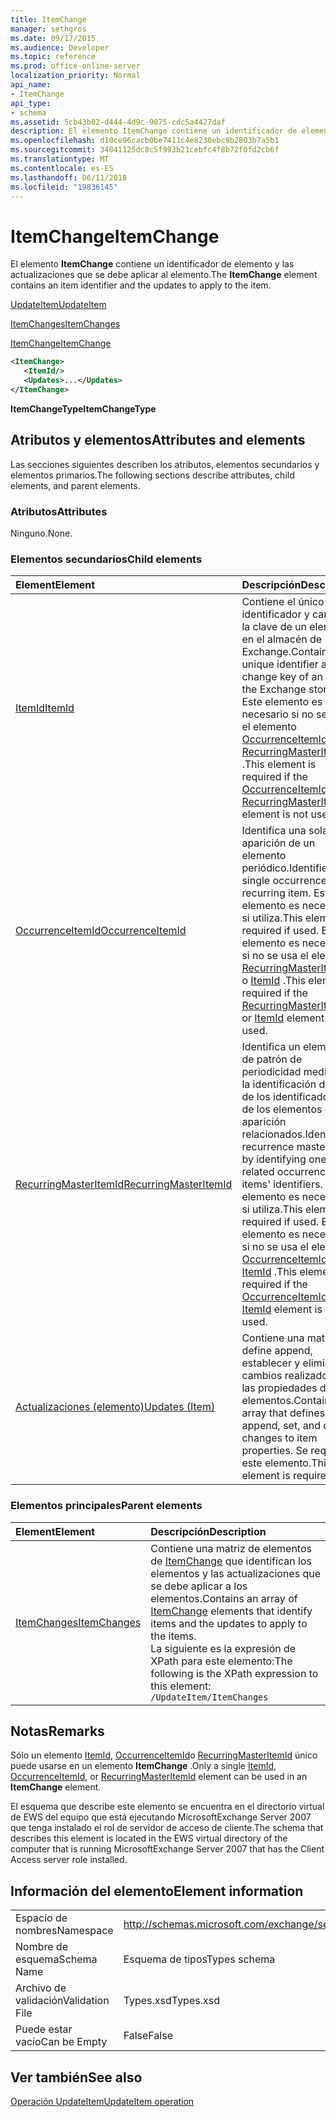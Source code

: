 ```yaml
---
title: ItemChange
manager: sethgros
ms.date: 09/17/2015
ms.audience: Developer
ms.topic: reference
ms.prod: office-online-server
localization_priority: Normal
api_name:
- ItemChange
api_type:
- schema
ms.assetid: 5cb43b02-d444-4d9c-9075-cdc5a4427daf
description: El elemento ItemChange contiene un identificador de elemento y las actualizaciones que se debe aplicar al elemento.
ms.openlocfilehash: d10ce96cacb0be7411c4e8230ebc9b2803b7a5b1
ms.sourcegitcommit: 34041125dc8c5f993b21cebfc4f8b72f0fd2cb6f
ms.translationtype: MT
ms.contentlocale: es-ES
ms.lasthandoff: 06/11/2018
ms.locfileid: "19836145"
---
```

# <a name="itemchange"></a><span data-ttu-id="b755f-103">ItemChange</span><span class="sxs-lookup"><span data-stu-id="b755f-103">ItemChange</span></span>

<span data-ttu-id="b755f-104">El elemento **ItemChange** contiene un identificador de elemento y las actualizaciones que se debe aplicar al elemento.</span><span class="sxs-lookup"><span data-stu-id="b755f-104">The **ItemChange** element contains an item identifier and the updates to apply to the item.</span></span> 
  
[<span data-ttu-id="b755f-105">UpdateItem</span><span class="sxs-lookup"><span data-stu-id="b755f-105">UpdateItem</span></span>](updateitem.md)
  
[<span data-ttu-id="b755f-106">ItemChanges</span><span class="sxs-lookup"><span data-stu-id="b755f-106">ItemChanges</span></span>](itemchanges.md)
  
[<span data-ttu-id="b755f-107">ItemChange</span><span class="sxs-lookup"><span data-stu-id="b755f-107">ItemChange</span></span>](itemchange.md)
  
```xml
<ItemChange>
   <ItemId/>
   <Updates>...</Updates>
</ItemChange>
```

 <span data-ttu-id="b755f-108">**ItemChangeType**</span><span class="sxs-lookup"><span data-stu-id="b755f-108">**ItemChangeType**</span></span>
## <a name="attributes-and-elements"></a><span data-ttu-id="b755f-109">Atributos y elementos</span><span class="sxs-lookup"><span data-stu-id="b755f-109">Attributes and elements</span></span>

<span data-ttu-id="b755f-110">Las secciones siguientes describen los atributos, elementos secundarios y elementos primarios.</span><span class="sxs-lookup"><span data-stu-id="b755f-110">The following sections describe attributes, child elements, and parent elements.</span></span>
  
### <a name="attributes"></a><span data-ttu-id="b755f-111">Atributos</span><span class="sxs-lookup"><span data-stu-id="b755f-111">Attributes</span></span>

<span data-ttu-id="b755f-112">Ninguno.</span><span class="sxs-lookup"><span data-stu-id="b755f-112">None.</span></span>
  
### <a name="child-elements"></a><span data-ttu-id="b755f-113">Elementos secundarios</span><span class="sxs-lookup"><span data-stu-id="b755f-113">Child elements</span></span>

|<span data-ttu-id="b755f-114">**Element**</span><span class="sxs-lookup"><span data-stu-id="b755f-114">**Element**</span></span>|<span data-ttu-id="b755f-115">**Descripción**</span><span class="sxs-lookup"><span data-stu-id="b755f-115">**Description**</span></span>|
|:-----|:-----|
|[<span data-ttu-id="b755f-116">ItemId</span><span class="sxs-lookup"><span data-stu-id="b755f-116">ItemId</span></span>](itemid.md) <br/> |<span data-ttu-id="b755f-117">Contiene el único identificador y cambiar la clave de un elemento en el almacén de Exchange.</span><span class="sxs-lookup"><span data-stu-id="b755f-117">Contains the unique identifier and change key of an item in the Exchange store.</span></span> <span data-ttu-id="b755f-118">Este elemento es necesario si no se usa el elemento [OccurrenceItemId](occurrenceitemid.md) o [RecurringMasterItemId](recurringmasteritemid.md) .</span><span class="sxs-lookup"><span data-stu-id="b755f-118">This element is required if the [OccurrenceItemId](occurrenceitemid.md) or [RecurringMasterItemId](recurringmasteritemid.md) element is not used.</span></span>  <br/> |
|[<span data-ttu-id="b755f-119">OccurrenceItemId</span><span class="sxs-lookup"><span data-stu-id="b755f-119">OccurrenceItemId</span></span>](occurrenceitemid.md) <br/> |<span data-ttu-id="b755f-120">Identifica una sola aparición de un elemento periódico.</span><span class="sxs-lookup"><span data-stu-id="b755f-120">Identifies a single occurrence of a recurring item.</span></span> <span data-ttu-id="b755f-121">Este elemento es necesario si utiliza.</span><span class="sxs-lookup"><span data-stu-id="b755f-121">This element is required if used.</span></span> <span data-ttu-id="b755f-122">Este elemento es necesario si no se usa el elemento [RecurringMasterItemId](recurringmasteritemid.md) o [ItemId](itemid.md) .</span><span class="sxs-lookup"><span data-stu-id="b755f-122">This element is required if the [RecurringMasterItemId](recurringmasteritemid.md) or [ItemId](itemid.md) element is not used.</span></span>  <br/> |
|[<span data-ttu-id="b755f-123">RecurringMasterItemId</span><span class="sxs-lookup"><span data-stu-id="b755f-123">RecurringMasterItemId</span></span>](recurringmasteritemid.md) <br/> |<span data-ttu-id="b755f-124">Identifica un elemento de patrón de periodicidad mediante la identificación de uno de los identificadores de los elementos de su aparición relacionados.</span><span class="sxs-lookup"><span data-stu-id="b755f-124">Identifies a recurrence master item by identifying one of its related occurrence items' identifiers.</span></span> <span data-ttu-id="b755f-125">Este elemento es necesario si utiliza.</span><span class="sxs-lookup"><span data-stu-id="b755f-125">This element is required if used.</span></span> <span data-ttu-id="b755f-126">Este elemento es necesario si no se usa el elemento [OccurrenceItemId](occurrenceitemid.md) o [ItemId](itemid.md) .</span><span class="sxs-lookup"><span data-stu-id="b755f-126">This element is required if the [OccurrenceItemId](occurrenceitemid.md) or [ItemId](itemid.md) element is not used.</span></span>  <br/> |
|[<span data-ttu-id="b755f-127">Actualizaciones (elemento)</span><span class="sxs-lookup"><span data-stu-id="b755f-127">Updates (Item)</span></span>](updates-item.md) <br/> |<span data-ttu-id="b755f-128">Contiene una matriz que define append, establecer y eliminar los cambios realizados en las propiedades de elementos.</span><span class="sxs-lookup"><span data-stu-id="b755f-128">Contains an array that defines append, set, and delete changes to item properties.</span></span> <span data-ttu-id="b755f-129">Se requiere este elemento.</span><span class="sxs-lookup"><span data-stu-id="b755f-129">This element is required.</span></span>  <br/> |
   
### <a name="parent-elements"></a><span data-ttu-id="b755f-130">Elementos principales</span><span class="sxs-lookup"><span data-stu-id="b755f-130">Parent elements</span></span>

|<span data-ttu-id="b755f-131">**Element**</span><span class="sxs-lookup"><span data-stu-id="b755f-131">**Element**</span></span>|<span data-ttu-id="b755f-132">**Descripción**</span><span class="sxs-lookup"><span data-stu-id="b755f-132">**Description**</span></span>|
|:-----|:-----|
|[<span data-ttu-id="b755f-133">ItemChanges</span><span class="sxs-lookup"><span data-stu-id="b755f-133">ItemChanges</span></span>](itemchanges.md) <br/> |<span data-ttu-id="b755f-134">Contiene una matriz de elementos de [ItemChange](itemchange.md) que identifican los elementos y las actualizaciones que se debe aplicar a los elementos.</span><span class="sxs-lookup"><span data-stu-id="b755f-134">Contains an array of [ItemChange](itemchange.md) elements that identify items and the updates to apply to the items.</span></span>  <br/> <span data-ttu-id="b755f-135">La siguiente es la expresión de XPath para este elemento:</span><span class="sxs-lookup"><span data-stu-id="b755f-135">The following is the XPath expression to this element:</span></span>  <br/>  `/UpdateItem/ItemChanges` <br/> |
   
## <a name="remarks"></a><span data-ttu-id="b755f-136">Notas</span><span class="sxs-lookup"><span data-stu-id="b755f-136">Remarks</span></span>

<span data-ttu-id="b755f-137">Sólo un elemento [ItemId](itemid.md), [OccurrenceItemId](occurrenceitemid.md)o [RecurringMasterItemId](recurringmasteritemid.md) único puede usarse en un elemento **ItemChange** .</span><span class="sxs-lookup"><span data-stu-id="b755f-137">Only a single [ItemId](itemid.md), [OccurrenceItemId](occurrenceitemid.md), or [RecurringMasterItemId](recurringmasteritemid.md) element can be used in an **ItemChange** element.</span></span> 
  
<span data-ttu-id="b755f-138">El esquema que describe este elemento se encuentra en el directorio virtual de EWS del equipo que está ejecutando MicrosoftExchange Server 2007 que tenga instalado el rol de servidor de acceso de cliente.</span><span class="sxs-lookup"><span data-stu-id="b755f-138">The schema that describes this element is located in the EWS virtual directory of the computer that is running MicrosoftExchange Server 2007 that has the Client Access server role installed.</span></span>
  
## <a name="element-information"></a><span data-ttu-id="b755f-139">Información del elemento</span><span class="sxs-lookup"><span data-stu-id="b755f-139">Element information</span></span>

|||
|:-----|:-----|
|<span data-ttu-id="b755f-140">Espacio de nombres</span><span class="sxs-lookup"><span data-stu-id="b755f-140">Namespace</span></span>  <br/> |http://schemas.microsoft.com/exchange/services/2006/types  <br/> |
|<span data-ttu-id="b755f-141">Nombre de esquema</span><span class="sxs-lookup"><span data-stu-id="b755f-141">Schema Name</span></span>  <br/> |<span data-ttu-id="b755f-142">Esquema de tipos</span><span class="sxs-lookup"><span data-stu-id="b755f-142">Types schema</span></span>  <br/> |
|<span data-ttu-id="b755f-143">Archivo de validación</span><span class="sxs-lookup"><span data-stu-id="b755f-143">Validation File</span></span>  <br/> |<span data-ttu-id="b755f-144">Types.xsd</span><span class="sxs-lookup"><span data-stu-id="b755f-144">Types.xsd</span></span>  <br/> |
|<span data-ttu-id="b755f-145">Puede estar vacío</span><span class="sxs-lookup"><span data-stu-id="b755f-145">Can be Empty</span></span>  <br/> |<span data-ttu-id="b755f-146">False</span><span class="sxs-lookup"><span data-stu-id="b755f-146">False</span></span>  <br/> |
   
## <a name="see-also"></a><span data-ttu-id="b755f-147">Ver también</span><span class="sxs-lookup"><span data-stu-id="b755f-147">See also</span></span>



[<span data-ttu-id="b755f-148">Operación UpdateItem</span><span class="sxs-lookup"><span data-stu-id="b755f-148">UpdateItem operation</span></span>](updateitem-operation.md)

